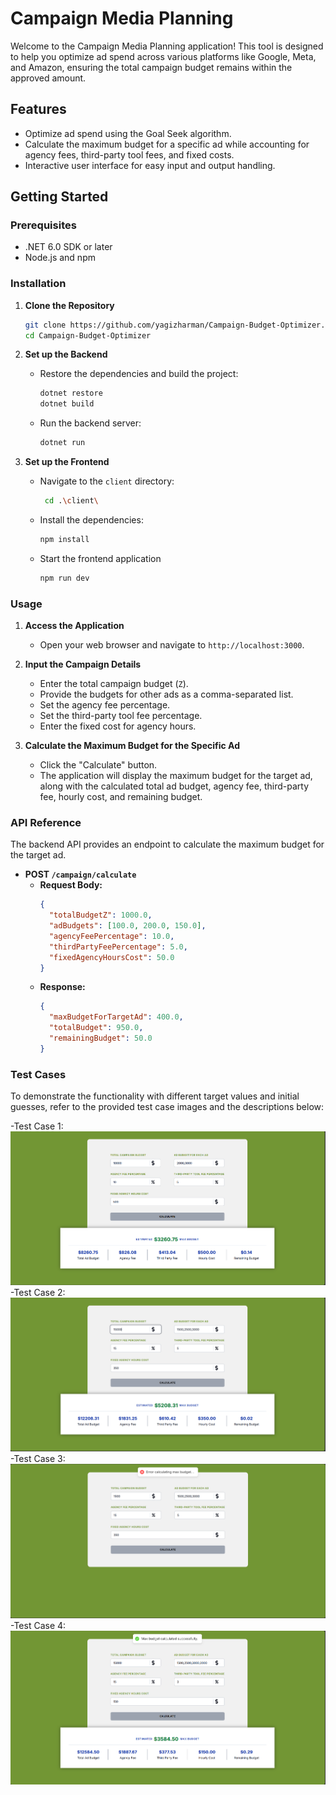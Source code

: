 # Campaign Media Planning

Welcome to the Campaign Media Planning application! This tool is designed to help you optimize ad spend across various platforms like Google, Meta, and Amazon, ensuring the total campaign budget remains within the approved amount.

## Features
- Optimize ad spend using the Goal Seek algorithm.
- Calculate the maximum budget for a specific ad while accounting for agency fees, third-party tool fees, and fixed costs.
- Interactive user interface for easy input and output handling.

## Getting Started

### Prerequisites
- .NET 6.0 SDK or later
- Node.js and npm

### Installation

1. **Clone the Repository**
    ```bash
    git clone https://github.com/yagizharman/Campaign-Budget-Optimizer.git
    cd Campaign-Budget-Optimizer
    ```

2. **Set up the Backend**


    - Restore the dependencies and build the project:
      ```bash
      dotnet restore
      dotnet build
      ```
    - Run the backend server:
      ```bash
      dotnet run
      ```

3. **Set up the Frontend**

    - Navigate to the `client` directory:
      ```bash
       cd .\client\
      ```
    - Install the dependencies:
      ```bash
      npm install
      ```
    - Start the frontend application
      ```bash
      npm run dev
      ```
### Usage

1. **Access the Application**
    - Open your web browser and navigate to `http://localhost:3000`.

2. **Input the Campaign Details**
    - Enter the total campaign budget (`Z`).
    - Provide the budgets for other ads as a comma-separated list.
    - Set the agency fee percentage.
    - Set the third-party tool fee percentage.
    - Enter the fixed cost for agency hours.

3. **Calculate the Maximum Budget for the Specific Ad**
    - Click the "Calculate" button.
    - The application will display the maximum budget for the target ad, along with the calculated total ad budget, agency fee, third-party fee, hourly cost, and remaining budget.
### API Reference

The backend API provides an endpoint to calculate the maximum budget for the target ad.

- **POST `/campaign/calculate`**
    - **Request Body:**
      ```json
      {
        "totalBudgetZ": 1000.0,
        "adBudgets": [100.0, 200.0, 150.0],
        "agencyFeePercentage": 10.0,
        "thirdPartyFeePercentage": 5.0,
        "fixedAgencyHoursCost": 50.0
      }
      ```
    - **Response:**
      ```json
      {
        "maxBudgetForTargetAd": 400.0,
        "totalBudget": 950.0,
        "remainingBudget": 50.0
      }
      ```
### Test Cases
To demonstrate the functionality with different target values and initial guesses, refer to the provided test case images and the descriptions below:

-Test Case 1:
![alt text](https://github.com/yagizharman/Campaign-Budget-Optimizer/blob/main/test_case_1.PNG)
-Test Case 2:
![alt text](https://github.com/yagizharman/Campaign-Budget-Optimizer/blob/main/test_case_2.PNG)
-Test Case 3:
![alt text](https://github.com/yagizharman/Campaign-Budget-Optimizer/blob/main/test_case_3.PNG)
-Test Case 4:
![alt text](https://github.com/yagizharman/Campaign-Budget-Optimizer/blob/main/test_case_4.PNG)
